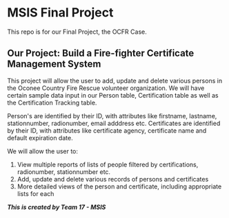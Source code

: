 # MSIS Final Project
This repo is for our Final Project, the OCFR Case.

## Our Project: Build a Fire-fighter Certificate Management System

This project will allow the user to add, update and delete various persons in the Oconee Country Fire Rescue volunteer organization. 
We will have certain sample data input in our Person table, Certification table as well as the Certification Tracking table. 

Person's are identified by their ID, with attributes like firstname, lastname, stationnumber, radionumber, email adddress etc. 
Certificates are identified by their ID, with attributes like certificate agency, certificate name and default expiration date. 

We will allow the user to:
1) View multiple reports of lists of people filtered by certifications, radionumber, stationnumber etc.
2) Add, update and delete various records of persons and certificates
3) More detailed views of the person and certificate, including appropriate lists for each 

***This is created by Team 17 - MSIS***
